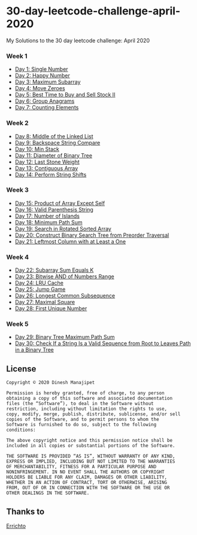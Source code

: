 # 30-day-leetcode-challenge-april-2020
My Solutions to the 30 day leetcode challenge: April 2020

### Week 1
  * [Day 1: Single Number](day01.h)
  * [Day 2: Happy Number](day02.h)
  * [Day 3: Maximum Subarray](day03.h)
  * [Day 4: Move Zeroes](day04.h)
  * [Day 5: Best Time to Buy and Sell Stock II](day05.h)
  * [Day 6: Group Anagrams](day06.h)
  * [Day 7: Counting Elements](day07.h)

### Week 2
  * [Day 8: Middle of the Linked List](day08.h)
  * [Day 9: Backspace String Compare](day09.h)
  * [Day 10: Min Stack](day10.h)
  * [Day 11: Diameter of Binary Tree](day11.h)
  * [Day 12: Last Stone Weight](day12.h)
  * [Day 13: Contiguous Array](day13.h)
  * [Day 14: Perform String Shifts](day14.h)

### Week 3
  * [Day 15: Product of Array Except Self](day15.h)
  * [Day 16: Valid Parenthesis String](day16.h)
  * [Day 17: Number of Islands](day17.h)
  * [Day 18: Minimum Path Sum](day18.h)
  * [Day 19: Search in Rotated Sorted Array](day19.h)
  * [Day 20: Construct Binary Search Tree from Preorder Traversal](day20.h)
  * [Day 21: Leftmost Column with at Least a One](day21.h)

### Week 4
  * [Day 22: Subarray Sum Equals K](day22.h)
  * [Day 23: Bitwise AND of Numbers Range](day23.h)
  * [Day 24: LRU Cache](day24.h)
  * [Day 25: Jump Game](day25.h)
  * [Day 26: Longest Common Subsequence](day26.h)
  * [Day 27: Maximal Square](day27.h)
  * [Day 28: First Unique Number](day28.h)

### Week 5
  * [Day 29: Binary Tree Maximum Path Sum](day29.h)
  * [Day 30: Check If a String Is a Valid Sequence from Root to Leaves Path in a Binary Tree](day30.h)

## License

```
Copyright © 2020 Dinesh Manajipet

Permission is hereby granted, free of charge, to any person
obtaining a copy of this software and associated documentation
files (the “Software”), to deal in the Software without
restriction, including without limitation the rights to use,
copy, modify, merge, publish, distribute, sublicense, and/or sell
copies of the Software, and to permit persons to whom the
Software is furnished to do so, subject to the following
conditions:

The above copyright notice and this permission notice shall be
included in all copies or substantial portions of the Software.

THE SOFTWARE IS PROVIDED “AS IS”, WITHOUT WARRANTY OF ANY KIND,
EXPRESS OR IMPLIED, INCLUDING BUT NOT LIMITED TO THE WARRANTIES
OF MERCHANTABILITY, FITNESS FOR A PARTICULAR PURPOSE AND
NONINFRINGEMENT. IN NO EVENT SHALL THE AUTHORS OR COPYRIGHT
HOLDERS BE LIABLE FOR ANY CLAIM, DAMAGES OR OTHER LIABILITY,
WHETHER IN AN ACTION OF CONTRACT, TORT OR OTHERWISE, ARISING
FROM, OUT OF OR IN CONNECTION WITH THE SOFTWARE OR THE USE OR
OTHER DEALINGS IN THE SOFTWARE.
```

## Thanks to
[Errichto](https://www.youtube.com/channel/UCBr_Fu6q9iHYQCh13jmpbrg)

